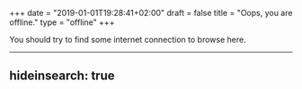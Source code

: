 +++
date = "2019-01-01T19:28:41+02:00"
draft = false
title = "Oops, you are offline."
type = "offline"
+++

You should try to find some internet connection to browse here.

---
hideinsearch: true
---
